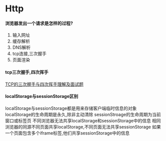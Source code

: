 # Http

#### 浏览器发出一个请求是怎样的过程?
1. 输入网址
2. 缓存解析
3. DNS解析
4. tcp连接,三次握手
5. 页面渲染
#### tcp三次握手,四次挥手

<a href="https://blog.csdn.net/qq_38950316/article/details/81087809" target="_blank">TCP的三次握手与四次挥手理解及面试题</a>

#### localStorage与sessionStorage区别
localStorage与sessionStorage都是用来存储客户端临时信息的对象
localStorage的生命周期是永久,除非主动清除
sessionStroage的生命周期为当前窗口或标签页
不同浏览器无法共享localStorage和sessionStorage中的信息
相同浏览器的同源不同页面共享localStorage,不同页面无法共享sessionStorage
如果一个页面包含多个iframe标签,他们共享sessionStorage中的信息